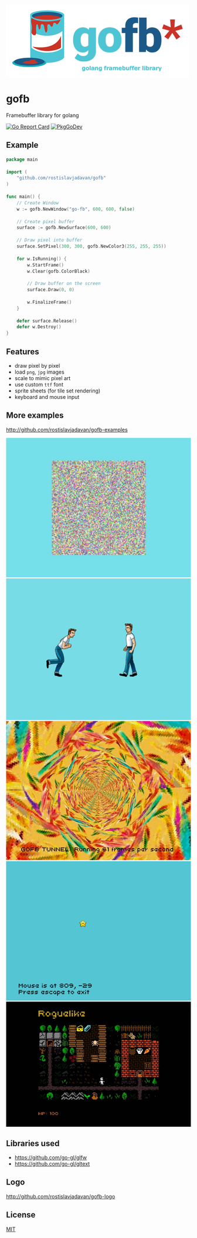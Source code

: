 ![](gofb_500.png)

# gofb

Framebuffer library for golang

[![Go Report Card](https://goreportcard.com/badge/github.com/rostislavjadavan/gofb)](https://goreportcard.com/report/github.com/rostislavjadavan/gofb)
[![PkgGoDev](https://pkg.go.dev/badge/github.com/rostislavjadavan/gofb)](https://pkg.go.dev/github.com/rostislavjadavan/gofb)

## Example

```go
package main

import (
	"github.com/rostislavjadavan/gofb"
)

func main() {
	// Create Window
	w := gofb.NewWindow("go-fb", 600, 600, false)

	// Create pixel buffer
	surface := gofb.NewSurface(600, 600)

	// Draw pixel into buffer
	surface.SetPixel(300, 300, gofb.NewColor3(255, 255, 255))

	for w.IsRunning() {
		w.StartFrame()
		w.Clear(gofb.ColorBlack)

		// Draw buffer on the screen
		surface.Draw(0, 0)

		w.FinalizeFrame()
	}

	defer surface.Release()
	defer w.Destroy()
}
```

## Features

- draw pixel by pixel
- load `png`, `jpg` images
- scale to mimic pixel art
- use custom `ttf` font 
- sprite sheets (for tile set rendering)
- keyboard and mouse input

## More examples

http://github.com/rostislavjadavan/gofb-examples

![](https://github.com/rostislavjadavan/gofb-examples/raw/master/simple/preview.jpg)
![](https://github.com/rostislavjadavan/gofb-examples/raw/master/animation/preview.gif)
![](https://github.com/rostislavjadavan/gofb-examples/raw/master/tunnel/preview.jpg)
![](https://github.com/rostislavjadavan/gofb-examples/raw/master/mouse/preview.gif)
![](https://github.com/rostislavjadavan/gofb-examples/raw/master/roguelike/preview.jpg)

## Libraries used

- https://github.com/go-gl/glfw
- https://github.com/go-gl/gltext

## Logo

http://github.com/rostislavjadavan/gofb-logo

## License

[MIT](LICENSE)
